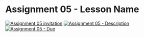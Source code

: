 # Assignment 05 - Lesson Name

[![Assignment 05 invitation](https://img.shields.io/badge/Assignment05-Repository-blue?style=for-the-badge&logo=open%20badges)](https://classroom.github.com/a/F3lWDTLh)
[![Assignment 05 - Description](https://img.shields.io/badge/Assignment05-Description-blue?style=for-the-badge&logo=open%20badges)](https://wellesley-bisc195.github.io/BISC195.jl/stable/Assignments/Assignment05.html)
[![Assignment 05 - Due](https://img.shields.io/badge/Due-7%2F2%2F2020-orange?style=for-the-badge&logo=open%20badges)](https://wellesley-bisc195.github.io/BISC195.jl/stable/Assignments/Assignment05.html)
